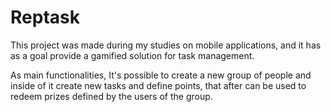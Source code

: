 # Reptask
This project was made during my studies on mobile applications, and it has as a goal provide a gamified solution for task management.

As main functionalities, It's possible to create a new group of people and inside of it create new tasks and define points, that after can be used to redeem prizes defined by the users of the group.  


